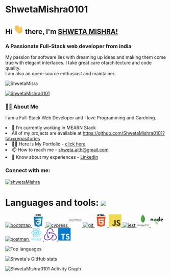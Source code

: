 # ShwetaMishra0101

<div>
<!-- <img src="https://camo.githubusercontent.com/31ff8df235ece3324517d44a28df0b36abcb73a1f6d9b8fb9f5175839f7565d3/68747470733a2f2f7265732e636c6f7564696e6172792e636f6d2f70726163746963616c6465762f696d6167652f66657463682f732d2d3046524a4764795a2d2d2f635f696d616767615f7363616c652c665f6175746f2c666c5f70726f67726573736976652c685f3530302c715f6175746f2c775f313030302f68747470733a2f2f6465762d746f2d75706c6f6164732e73332e616d617a6f6e6177732e636f6d2f75706c6f6164732f61727469636c65732f65707635356867747366693863737072706a39752e6a7067"/> -->
</div>
<div dispaly="flex">
<div>
<h2>Hi <img height="30px"  src="https://raw.githubusercontent.com/ABSphreak/ABSphreak/master/gifs/Hi.gif"/>  there, I'm <a  href="https://shweta-mishra.netlify.app/" target="_blank">SHWETA MISHRA!</a>
<!-- <img height="30px"  src="https://camo.githubusercontent.com/d3359cb00ab0b5ed8f2e1fe3fceb4fbaf3b614340f8c0db99c17b9f50b351770/68747470733a2f2f656d6f6a69732e736c61636b6d6f6a69732e636f6d2f656d6f6a69732f696d616765732f313533313834393433302f343234362f626c6f622d73756e676c61737365732e6769663f31353331383439343330"/> -->
</h2> 
</div>
<div>

<h3>A Passionate Full-Stack web developer from india</h3>
<p>My passion for software lies with dreaming up ideas and making them come true with elegant interfaces. I take great care ofarchitecture and code quality.<br>
I am also an open-source enthusiast and maintainer.</p>
<p align="left"> <img src="https://komarev.com/ghpvc/?username=ShwetaMishra0101&label=Profile%20views&color=0e75b6&style=flat" alt="ShwetaMisra" /> </p>
<p align="left"> <a href="https://github.com/ryo-ma/github-profile-trophy"><img src="https://github-profile-trophy.vercel.app/?username=ShwetaMishra0101" alt="ShwetaMishra0101" /></a> </p>

<h3>🙋‍♂️ About Me</h3>
<p>I am a Full-Stack Web Developer and I love Programming and Gardning.</p>
<li>🌱 I’m currently working in MEARN Stack</li>
<li> All of my projects are available at <a href="https://github.com/ShwetaMishra0101?tab=repositories" target="_blank">https://github.com/ShwetaMishra0101?tab=repositories</a></li>
<li>👨‍💻 Here is My Portfolio - <a href="https://shweta-mishra.netlify.app/" target="_blank">click here</a></li>
<li>📫 How to reach me - <a href="shweta.aith@gmail.com">shweta.aith@gmail.com</a></li>
<li>📄 Know about my experiences - <a href="https://linkedin.com/in/shweta-mishra-66b8731a1" target="_blank">Linkedin</a></li>

<!-- <li>⚡Currently: Full Stack Web-Development from Masai School. B.Tech from Dr. Ambedikar Institue of Technoloy fo Handicaped, Kanpur</li> -->

<h3 align="left">Connect with me:</h3>
<p align="left">
<a href="https://linkedin.com/in/shweta-mishra-66b8731a1" target="blank"><img align="center" src="https://raw.githubusercontent.com/rahuldkjain/github-profile-readme-generator/master/src/images/icons/Social/linked-in-alt.svg" alt="shwetaMishra" height="30" width="40" /></a>

<!-- <a href="https://www.instagram.com/shwetamishra4040/" target="blank"><img align="center" src="https://raw.githubusercontent.com/rahuldkjain/github-profile-readme-generator/master/src/images/icons/Social/instagram.svg" alt="shwetaMishra" height="30" width="40" /></a> -->

</p>

<h1>Languages and tools: <img height="30px" src="https://camo.githubusercontent.com/beb64ff21c883e318e4f5db5231c2ba4175705bea1c9249e82a41ab375db4f75/68747470733a2f2f6d65646961322e67697068792e636f6d2f6d656469612f51737347456d706b79454f684243623765312f67697068792e6769663f6369643d656366303565343761306e336769316266716e74716d6f62386739616964316f796a327772336473336d67373030626c267269643d67697068792e676966"/> </h1>

</div>

<div>
<p align="left"> <a href="https://getbootstrap.com" target="_blank" rel="noreferrer"> <img src="https://logo.svgcdn.com/d/bootstrap-original-wordmark-8x.png" alt="bootstrap" width="40" height="40"/> </a> <a href="https://www.w3schools.com/css/" target="_blank" rel="noreferrer"> <img src="https://raw.githubusercontent.com/devicons/devicon/master/icons/css3/css3-original-wordmark.svg" alt="css3" width="40" height="40"/> </a> <a href="https://www.cypress.io" target="_blank" rel="noreferrer"> <img src="https://raw.githubusercontent.com/simple-icons/simple-icons/6e46ec1fc23b60c8fd0d2f2ff46db82e16dbd75f/icons/cypress.svg" alt="cypress" width="40" height="40"/> </a> <a href="https://expressjs.com" target="_blank" rel="noreferrer"> <img src="https://raw.githubusercontent.com/devicons/devicon/master/icons/express/express-original-wordmark.svg" alt="express" width="40" height="40"/> </a> <a href="https://git-scm.com/" target="_blank" rel="noreferrer"> <img src="https://www.vectorlogo.zone/logos/git-scm/git-scm-icon.svg" alt="git" width="40" height="40"/> </a> <a href="https://www.w3.org/html/" target="_blank" rel="noreferrer"> <img src="https://raw.githubusercontent.com/devicons/devicon/master/icons/html5/html5-original-wordmark.svg" alt="html5" width="40" height="40"/> </a> <a href="https://developer.mozilla.org/en-US/docs/Web/JavaScript" target="_blank" rel="noreferrer"> <img src="https://raw.githubusercontent.com/devicons/devicon/master/icons/javascript/javascript-original.svg" alt="javascript" width="40" height="40"/> </a> <a href="https://jestjs.io" target="_blank" rel="noreferrer"> <img src="https://www.vectorlogo.zone/logos/jestjsio/jestjsio-icon.svg" alt="jest" width="40" height="40"/> </a> <a href="https://www.mongodb.com/" target="_blank" rel="noreferrer"> <img src="https://raw.githubusercontent.com/devicons/devicon/master/icons/mongodb/mongodb-original-wordmark.svg" alt="mongodb" width="40" height="40"/> </a> <a href="https://nodejs.org" target="_blank" rel="noreferrer"> <img src="https://raw.githubusercontent.com/devicons/devicon/master/icons/nodejs/nodejs-original-wordmark.svg" alt="nodejs" width="40" height="40"/> </a> <a href="https://postman.com" target="_blank" rel="noreferrer"> <img src="https://www.vectorlogo.zone/logos/getpostman/getpostman-icon.svg" alt="postman" width="40" height="40"/> </a> <a href="https://reactjs.org/" target="_blank" rel="noreferrer"> <img src="https://raw.githubusercontent.com/devicons/devicon/master/icons/react/react-original-wordmark.svg" alt="react" width="40" height="40"/> </a> <a href="https://redux.js.org" target="_blank" rel="noreferrer"> <img src="https://raw.githubusercontent.com/devicons/devicon/master/icons/redux/redux-original.svg" alt="redux" width="40" height="40"/> </a> <a href="https://www.typescriptlang.org/" target="_blank" rel="noreferrer"> <img src="https://raw.githubusercontent.com/devicons/devicon/master/icons/typescript/typescript-original.svg" alt="typescript" width="40" height="40"/> </a> </p>
</div>

![Top languages](https://github-readme-stats.vercel.app/api/top-langs/?username=ShwetaMishra0101&show_icons=true&theme=tokyonight)

![Shweta's GitHub stats](https://github-readme-stats.vercel.app/api?username=ShwetaMishra0101&show_icons=true&theme=tokyonight)

<img alt="ShwetaMishra0101 Activity Graph" src="https://activity-graph.herokuapp.com/graph?username=ShwetaMishra0101&bg_color=050f2c&color=FFFF&line=5BCDEC&point=FFFFFF&border=true" />

</div>
</div>
